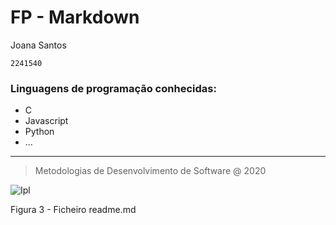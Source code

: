 # **FP - Markdown**
Joana Santos

`2241540` 

###  Linguagens de programação conhecidas:

- C
- Javascript 
- Python
- ...
--------

> Metodologias de Desenvolvimento de Software @ 2020

![Ipl](https://eduportugal.eu/wp-content/uploads/2017/08/eduportugal_ipleiria_n.jpg)

Figura 3 - Ficheiro readme.md
